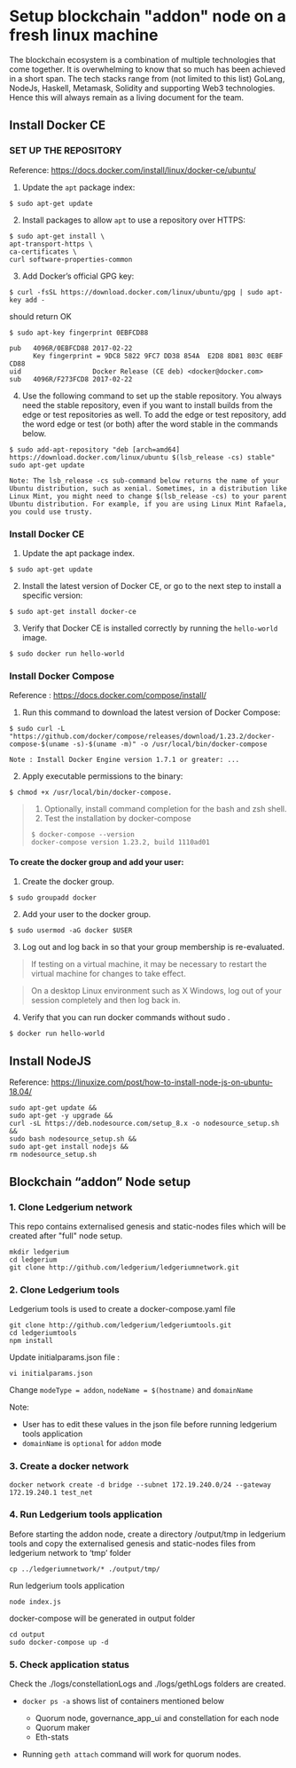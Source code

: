 # Setup blockchain "addon" node on a fresh linux machine

The blockchain ecosystem is a combination of multiple technologies that come together. It is overwhelming to know that so much has been achieved in a short span. The tech stacks range from (not limited to this list) GoLang, NodeJs, Haskell, Metamask, Solidity and supporting Web3 technologies. Hence this will always remain as a living document for the team.

## Install Docker CE

### SET UP THE REPOSITORY

Reference: https://docs.docker.com/install/linux/docker-ce/ubuntu/

1. Update the `apt` package index:
```
$ sudo apt-get update
```

2. Install packages to allow `apt` to use a repository over HTTPS:

```
$ sudo apt-get install \
apt-transport-https \
ca-certificates \
curl software-properties-common
```

3. Add Docker’s official GPG key:
```
$ curl -fsSL https://download.docker.com/linux/ubuntu/gpg | sudo apt-key add -
```
should return OK


```
$ sudo apt-key fingerprint 0EBFCD88

pub   4096R/0EBFCD88 2017-02-22
      Key fingerprint = 9DC8 5822 9FC7 DD38 854A  E2D8 8D81 803C 0EBF CD88
uid                  Docker Release (CE deb) <docker@docker.com>
sub   4096R/F273FCD8 2017-02-22
```

4. Use the following command to set up the stable repository. You always need the stable repository, even if you want to install builds from the edge or test repositories as well. To add the edge or test repository, add the word edge or test (or both) after the word stable in the commands below.


```
$ sudo add-apt-repository "deb [arch=amd64] https://download.docker.com/linux/ubuntu $(lsb_release -cs) stable" sudo apt-get update
```

```
Note: The lsb_release -cs sub-command below returns the name of your Ubuntu distribution, such as xenial. Sometimes, in a distribution like Linux Mint, you might need to change $(lsb_release -cs) to your parent Ubuntu distribution. For example, if you are using Linux Mint Rafaela, you could use trusty.
```

### Install Docker CE

1. Update the apt package index.

```
$ sudo apt-get update
```

2. Install the latest version of Docker CE, or go to the next step to install a specific version:
```
$ sudo apt-get install docker-ce
```

3. Verify that Docker CE is installed correctly by running the `hello-world` image.
```
$ sudo docker run hello-world
```

### Install Docker Compose

Reference : https://docs.docker.com/compose/install/

1. Run this command to download the latest version of Docker Compose:

```
$ sudo curl -L "https://github.com/docker/compose/releases/download/1.23.2/docker-compose-$(uname -s)-$(uname -m)" -o /usr/local/bin/docker-compose
```
```
Note : Install Docker Engine version 1.7.1 or greater: ...
```
2. Apply executable permissions to the binary:
```
$ chmod +x /usr/local/bin/docker-compose.
```
> 1. Optionally, install command completion for the bash and zsh shell.
> 2. Test the installation by docker-compose
> ```    
> $ docker-compose --version
> docker-compose version 1.23.2, build 1110ad01
> ```

#### To create the docker group and add your user:

1. Create the docker group.
```
$ sudo groupadd docker
```

2. Add your user to the docker group.

```
$ sudo usermod -aG docker $USER
```

3.  Log out and log back in so that your group membership is re-evaluated.

> If testing on a virtual machine, it may be necessary to restart the virtual machine for changes to take effect.

> On a desktop Linux environment such as X Windows, log out of your session completely and then log back in.

4. Verify that you can run docker commands without sudo .
```
$ docker run hello-world
```

## Install NodeJS
Reference:  https://linuxize.com/post/how-to-install-node-js-on-ubuntu-18.04/

```
sudo apt-get update &&
sudo apt-get -y upgrade &&
curl -sL https://deb.nodesource.com/setup_8.x -o nodesource_setup.sh &&
sudo bash nodesource_setup.sh &&
sudo apt-get install nodejs &&
rm nodesource_setup.sh
```

## Blockchain “addon” Node setup

### 1. Clone Ledgerium network
This repo contains externalised genesis and static-nodes files which will be created after "full" node setup.

```
mkdir ledgerium
cd ledgerium
git clone http://github.com/ledgerium/ledgeriumnetwork.git
```

### 2. Clone Ledgerium tools
Ledgerium tools is used to create a docker-compose.yaml file
```
git clone http://github.com/ledgerium/ledgeriumtools.git
cd ledgeriumtools
npm install
```

Update initialparams.json file :
```
vi initialparams.json
```
Change `modeType = addon`, `nodeName = $(hostname)` and `domainName`


Note:
* User has to edit these values in the json file before running ledgerium tools application
* `domainName` is `optional` for `addon` mode

### 3. Create a docker network
```
docker network create -d bridge --subnet 172.19.240.0/24 --gateway 172.19.240.1 test_net
```

### 4. Run Ledgerium tools application

Before starting the addon node, create a directory /output/tmp in ledgerium tools and copy the externalised genesis and static-nodes files from ledgerium network to ‘tmp’ folder
```
cp ../ledgeriumnetwork/* ./output/tmp/
```

Run ledgerium tools application
```
node index.js
```

docker-compose will be generated in output folder

```
cd output
sudo docker-compose up -d
```

### 5. Check application status

Check the ./logs/constellationLogs and ./logs/gethLogs folders are created.
* `docker ps -a` shows list of containers mentioned below

    * Quorum node, governance_app_ui and constellation for each node
    * Quorum maker
    * Eth-stats
* Running `geth attach` command will work for quorum nodes.
